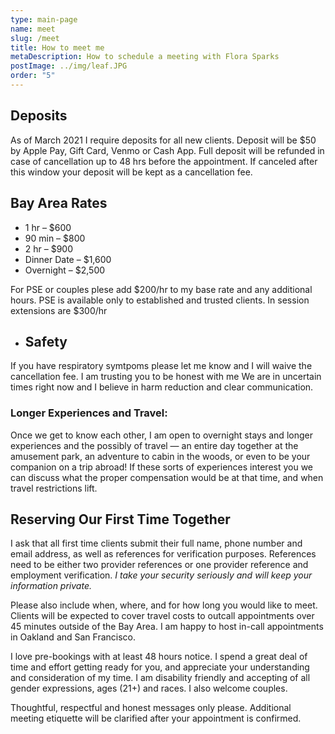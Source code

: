 ```yaml
---
type: main-page
name: meet
slug: /meet
title: How to meet me
metaDescription: How to schedule a meeting with Flora Sparks
postImage: ../img/leaf.JPG
order: "5"
---
```

## Deposits

As of March 2021 I require deposits for all new clients. Deposit will be $50 by Apple Pay, Gift Card, Venmo or Cash App. Full deposit will be refunded in case of cancellation up to 48 hrs before the appointment. If canceled after this window your deposit will be kept as a cancellation fee.

## Bay Area Rates

* 1 hr – $600
* 90 min – $800
* 2 hr – $900
* Dinner Date – $1,600
* Overnight – $2,500



For PSE or couples plese add $200/hr to my base rate and any additional hours. PSE is available only to established and trusted clients. In session extensions are $300/hr 

* ## Safety

If you have respiratory symtpoms please let me know and I will waive the cancellation fee. I am trusting you to be honest with me We are in uncertain times right now and I believe in harm reduction and clear communication.

### Longer Experiences and Travel:

Once we get to know each other, I am open to overnight stays and longer experiences and the possibly of travel — an entire day together at the amusement park, an adventure to cabin in the woods, or even to be your companion on a trip abroad! If these sorts of experiences interest you we can discuss what the proper compensation would be at that time, and when travel restrictions lift.

## Reserving Our First Time Together

I ask that all first time clients submit their full name, phone number and email address, as well as references for verification purposes. References need to be either two provider references or one provider reference and employment verification. *I take your security seriously and will keep your information private.*

Please also include when, where, and for how long you would like to meet. Clients will be expected to cover travel costs to outcall appointments over 45 minutes outside of the Bay Area. I am happy to host in-call appointments in Oakland and San Francisco.

I love pre-bookings with at least 48 hours notice. I spend a great deal of time and effort getting ready for you, and appreciate your understanding and consideration of my time. I am disability friendly and accepting of all gender expressions, ages (21+) and races. I also welcome couples.

Thoughtful, respectful and honest messages only please. Additional meeting etiquette will be clarified after your appointment is confirmed.